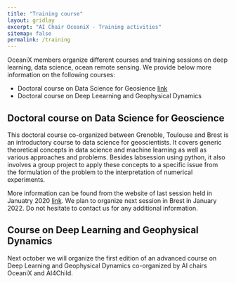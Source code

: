 ```yaml
---
title: "Training course"
layout: gridlay
excerpt: "AI Chair OceaniX - Training activities"
sitemap: false
permalink: /training
---
```


OceaniX members organize different courses and training sessions on deep learning, data science, ocean remote sensing. We provide below more information on the following courses:
- Doctoral course on Data Science for Geosience [link](#training-doctoral-course-on-data-science-for-geoscience)
- Doctoral course on Deep Leearning and Geophysical Dynamics

## Doctoral course on Data Science for Geoscience
This doctoral course co-organized between Grenoble, Toulouse and Brest is an introductory course to data science for geoscientists. It covers generic theoretical concepts in data science and machine learning as well as various approaches and problems. Besides labsession using python, it also involves a group project to apply these concepts to a specific issue from the formulation of the problem to the interpretation of numerical experiments.

More information can be found from the website of last session held in Januatry 2020 [link](https://dsg2020.wordpress.com/). 
We plan to organize next session in Brest in January 2022. Do not hesitate to contact us for any additional information.

## Course on Deep Learning and Geophysical Dynamics
Next october we will organize the first edition of an advanced course on Deep Learning and Geophysical Dynamics co-organized by AI chairs OceaniX and AI4Child. 
